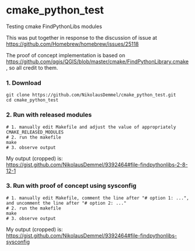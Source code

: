 cmake_python_test
=================

Testing cmake FindPythonLibs modules

This was put together in response to the discussion of issue at https://github.com/Homebrew/homebrew/issues/25118

The proof of concept implementation is based on https://github.com/qgis/QGIS/blob/master/cmake/FindPythonLibrary.cmake, so all credit to them.

### 1. Download

    git clone https://github.com/NikolausDemmel/cmake_python_test.git
    cd cmake_python_test

### 2. Run with released modules

    # 1. manually edit Makefile and adjust the value of appropriately CMAKE_RELEASED_MODULES
    # 2. run the makefile
    make
    # 3. observe output

My output (cropped) is: https://gist.github.com/NikolausDemmel/9392464#file-findpythonlibs-2-8-12-1
    
### 3. Run with proof of concept using sysconfig

    # 1. manually edit Makefile, comment the line after "# option 1: ...", and uncomment the line after "# option 2: ..."
    # 2. run the makefile
    make
    # 3. observe output
    
My output (cropped) is: https://gist.github.com/NikolausDemmel/9392464#file-findpythonlibs-sysconfig
